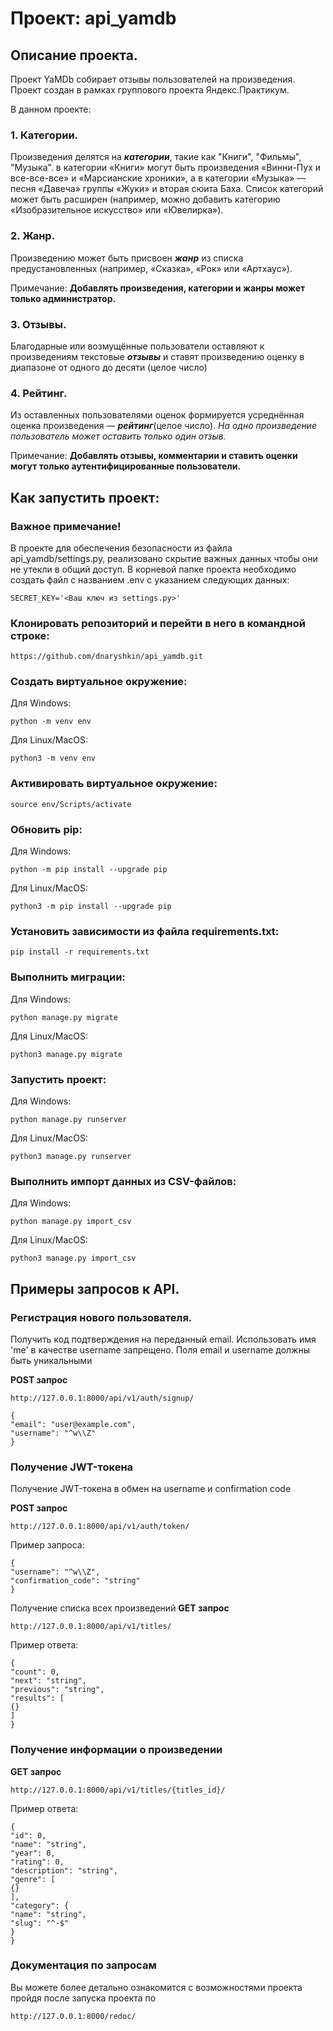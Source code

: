 # Проект: api_yamdb

## Описание проекта.
Проект YaMDb собирает отзывы пользователей на произведения. 
Проект создан в рамках группового проекта Яндекс.Практикум.

В данном проекте:
### 1. Категории.
Произведения делятся на **_категории_**, такие как "Книги", "Фильмы",
"Музыка". в категории «Книги» могут быть произведения «Винни-Пух и все-все-все»
и «Марсианские хроники», а в категории «Музыка» — песня «Давеча» группы «Жуки» 
и вторая сюита Баха. Список категорий может быть расширен (например, можно 
добавить категорию «Изобразительное искусство» или «Ювелирка»).

### 2. Жанр.
Произведению может быть присвоен **_жанр_** из списка предустановленных 
(например, «Сказка», «Рок» или «Артхаус»). 

Примечание:
**Добавлять произведения, категории и жанры может только
администратор.**

### 3. Отзывы.
Благодарные или возмущённые пользователи оставляют к произведениям текстовые
**_отзывы_** и ставят произведению оценку в диапазоне от одного до десяти (целое
число)

### 4. Рейтинг.
 Из оставленных пользователями оценок формируется усреднённая оценка
 произведения — **_рейтинг_**(целое число). _На одно произведение пользователь может
 оставить только один отзыв._

Примечание:
**Добавлять отзывы, комментарии и ставить оценки могут только аутентифицированные
пользователи.**


## Как запустить проект:
### Важное примечание!
В проекте для обеспечения безопасности из файла api_yamdb/settings.py, 
реализовано скрытие важных данных чтобы они не утекли в общий доступ. 
В корневой папке проекта необходимо создать файл с названием .env с указанием
следующих данных:
~~~
SECRET_KEY='<Ваш ключ из settings.py>'
~~~
### Клонировать репозиторий и перейти в него в командной строке:

~~~
https://github.com/dnaryshkin/api_yamdb.git
~~~

### Cоздать виртуальное окружение:

Для Windows:
~~~
python -m venv env
~~~
Для Linux/MacOS:
~~~
python3 -m venv env
~~~
### Активировать виртуальное окружение:
~~~
source env/Scripts/activate
~~~
### Обновить pip:

Для Windows:
~~~
python -m pip install --upgrade pip
~~~
Для Linux/MacOS:
~~~
python3 -m pip install --upgrade pip
~~~

### Установить зависимости из файла requirements.txt:
~~~
pip install -r requirements.txt
~~~
### Выполнить миграции:

Для Windows:
~~~
python manage.py migrate
~~~
Для Linux/MacOS:
~~~
python3 manage.py migrate
~~~

### Запустить проект:

Для Windows:
~~~
python manage.py runserver
~~~
Для Linux/MacOS:
~~~
python3 manage.py runserver
~~~

### Выполнить импорт данных из CSV-файлов:

Для Windows:
~~~
python manage.py import_csv
~~~
Для Linux/MacOS:
~~~
python3 manage.py import_csv
~~~

## Примеры запросов к API.

### Регистрация нового пользователя.
Получить код подтверждения на переданный email.
Использовать имя 'me' в качестве username запрещено. Поля email и username должны быть уникальными

**POST запрос**
~~~
http://127.0.0.1:8000/api/v1/auth/signup/
~~~

~~~
{
"email": "user@example.com",
"username": "^w\\Z"
}
~~~
### Получение JWT-токена
Получение JWT-токена в обмен на username и confirmation code

**POST запрос**
~~~
http://127.0.0.1:8000/api/v1/auth/token/
~~~
Пример запроса:
~~~
{
"username": "^w\\Z",
"confirmation_code": "string"
}
~~~

Получение списка всех произведений
**GET запрос**
~~~
http://127.0.0.1:8000/api/v1/titles/
~~~
Пример ответа:
~~~
{
"count": 0,
"next": "string",
"previous": "string",
"results": [
{}
]
}
~~~
### Получение информации о произведении
**GET запрос**
~~~
http://127.0.0.1:8000/api/v1/titles/{titles_id}/
~~~
Пример ответа:
~~~
{
"id": 0,
"name": "string",
"year": 0,
"rating": 0,
"description": "string",
"genre": [
{}
],
"category": {
"name": "string",
"slug": "^-$"
}
}
~~~

### Документация по запросам
Вы можете более детально ознакомится с возможностями проекта пройдя после запуска проекта по
~~~
http://127.0.0.1:8000/redoc/
~~~